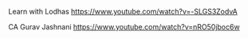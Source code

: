 Learn with Lodhas https://www.youtube.com/watch?v=-SLGS3ZodvA

CA Gurav Jashnani https://www.youtube.com/watch?v=nRO50jboc6w
